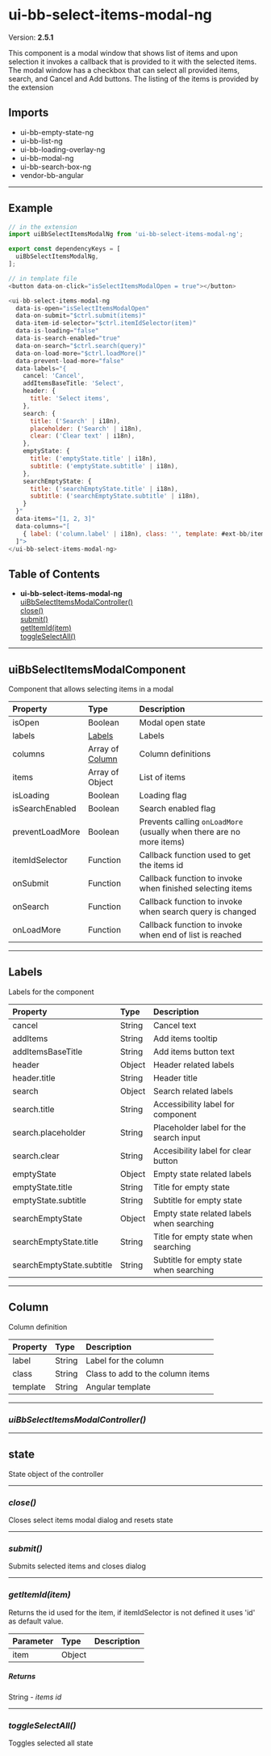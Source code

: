 # ui-bb-select-items-modal-ng


Version: **2.5.1**

This component is a modal window that shows list of items
and upon selection it invokes a callback that is provided to
it with the selected items.
The modal window has a checkbox that can select all provided
items, search, and Cancel and Add buttons.
The listing of the items is provided by the extension

## Imports

* ui-bb-empty-state-ng
* ui-bb-list-ng
* ui-bb-loading-overlay-ng
* ui-bb-modal-ng
* ui-bb-search-box-ng
* vendor-bb-angular

---

## Example

```javascript
// in the extension
import uiBbSelectItemsModalNg from 'ui-bb-select-items-modal-ng';

export const dependencyKeys = [
  uiBbSelectItemsModalNg,
];

// in template file
<button data-on-click="isSelectItemsModalOpen = true"></button>

<ui-bb-select-items-modal-ng
  data-is-open="isSelectItemsModalOpen"
  data-on-submit="$ctrl.submit(items)"
  data-item-id-selector="$ctrl.itemIdSelector(item)"
  data-is-loading="false"
  data-is-search-enabled="true"
  data-on-search="$ctrl.search(query)"
  data-on-load-more="$ctrl.loadMore()"
  data-prevent-load-more="false"
  data-labels="{
    cancel: 'Cancel',
    addItemsBaseTitle: 'Select',
    header: {
      title: 'Select items',
    },
    search: {
      title: ('Search' | i18n),
      placeholder: ('Search' | i18n),
      clear: ('Clear text' | i18n),
    },
    emptyState: {
      title: ('emptyState.title' | i18n),
      subtitle: ('emptyState.subtitle' | i18n),
    },
    searchEmptyState: {
      title: ('searchEmptyState.title' | i18n),
      subtitle: ('searchEmptyState.subtitle' | i18n),
    }
  }"
  data-items="[1, 2, 3]"
  data-columns="[
    { label: ('column.label' | i18n), class: '', template: #ext-bb/items-list.ng.html' },
  ]">
</ui-bb-select-items-modal-ng>
```

## Table of Contents
- **ui-bb-select-items-modal-ng**<br/>    <a href="#ui-bb-select-items-modal-nguiBbSelectItemsModalController">uiBbSelectItemsModalController()</a><br/>    <a href="#ui-bb-select-items-modal-ngclose">close()</a><br/>    <a href="#ui-bb-select-items-modal-ngsubmit">submit()</a><br/>    <a href="#ui-bb-select-items-modal-nggetItemId">getItemId(item)</a><br/>    <a href="#ui-bb-select-items-modal-ngtoggleSelectAll">toggleSelectAll()</a><br/>

---

## uiBbSelectItemsModalComponent

Component that allows selecting items in a modal

| Property | Type | Description |
| :-- | :-- | :-- |
| isOpen | Boolean | Modal open state |
| labels | [Labels](#Labels) | Labels |
| columns | Array of [Column](#Column) | Column definitions |
| items | Array of Object | List of items |
| isLoading | Boolean | Loading flag |
| isSearchEnabled | Boolean | Search enabled flag |
| preventLoadMore | Boolean | Prevents calling `onLoadMore` (usually when there are no more items) |
| itemIdSelector | Function | Callback function used to get the items id |
| onSubmit | Function | Callback function to invoke when finished selecting items |
| onSearch | Function | Callback function to invoke when search query is changed |
| onLoadMore | Function | Callback function to invoke when end of list is reached |

---

## Labels

Labels for the component

| Property | Type | Description |
| :-- | :-- | :-- |
| cancel | String | Cancel text |
| addItems | String | Add items tooltip |
| addItemsBaseTitle | String | Add items button text |
| header | Object | Header related labels |
| header.title | String | Header title |
| search | Object | Search related labels |
| search.title | String | Accessibility label for component |
| search.placeholder | String | Placeholder label for the search input |
| search.clear | String | Accesibility label for clear button |
| emptyState | Object | Empty state related labels |
| emptyState.title | String | Title for empty state |
| emptyState.subtitle | String | Subtitle for empty state |
| searchEmptyState | Object | Empty state related labels when searching |
| searchEmptyState.title | String | Title for empty state when searching |
| searchEmptyState.subtitle | String | Subtitle for empty state when searching |

---

## Column

Column definition

| Property | Type | Description |
| :-- | :-- | :-- |
| label | String | Label for the column |
| class | String | Class to add to the column items |
| template | String | Angular template |

---

### <a name="ui-bb-select-items-modal-nguiBbSelectItemsModalController"></a>*uiBbSelectItemsModalController()*


---

## state

State object of the controller

---

### <a name="ui-bb-select-items-modal-ngclose"></a>*close()*

Closes select items modal dialog and resets state

---

### <a name="ui-bb-select-items-modal-ngsubmit"></a>*submit()*

Submits selected items and closes dialog

---

### <a name="ui-bb-select-items-modal-nggetItemId"></a>*getItemId(item)*

Returns the id used for the item, if itemIdSelector is not
defined it uses 'id' as default value.

| Parameter | Type | Description |
| :-- | :-- | :-- |
| item | Object |  |

##### Returns

String - *items id*

---

### <a name="ui-bb-select-items-modal-ngtoggleSelectAll"></a>*toggleSelectAll()*

Toggles selected all state
